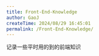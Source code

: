 ```yaml
---
title: Front-End-Knowledge
author: GaoJ
createTime: 2024/08/29 16:45:01
permalink: /Front-End-Knowledge/
---
```




记录一些平时用的到的前端知识